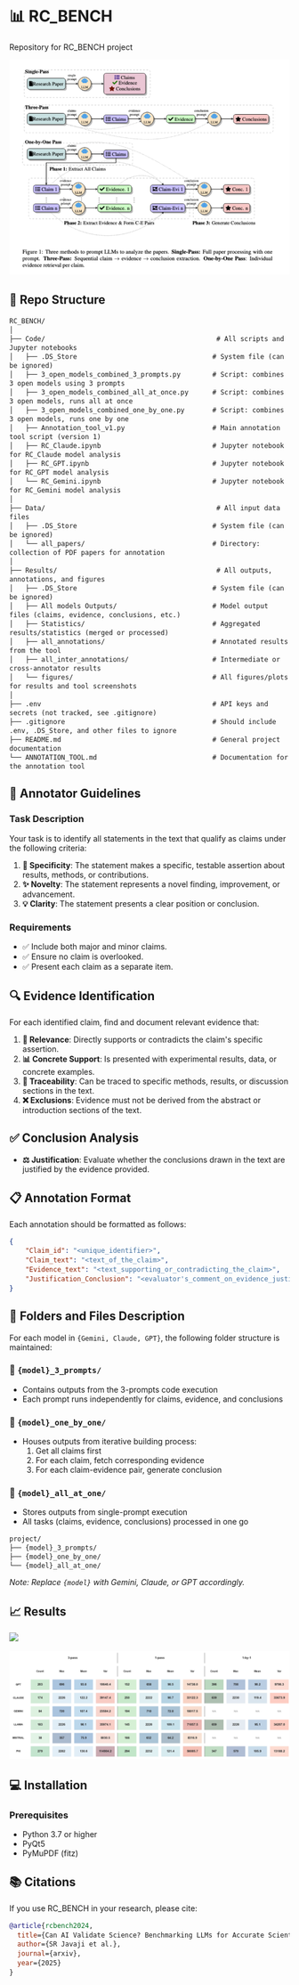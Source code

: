 
# 📊 RC_BENCH
Repository for RC_BENCH project

![](Results/figures/architecture.png)

## 📁 Repo Structure

```text
RC_BENCH/
│
├── Code/                                           # All scripts and Jupyter notebooks
│   ├── .DS_Store                                  # System file (can be ignored)
│   ├── 3_open_models_combined_3_prompts.py        # Script: combines 3 open models using 3 prompts
│   ├── 3_open_models_combined_all_at_once.py      # Script: combines 3 open models, runs all at once
│   ├── 3_open_models_combined_one_by_one.py       # Script: combines 3 open models, runs one by one
│   ├── Annotation_tool_v1.py                      # Main annotation tool script (version 1)
│   ├── RC_Claude.ipynb                            # Jupyter notebook for RC_Claude model analysis
│   ├── RC_GPT.ipynb                               # Jupyter notebook for RC_GPT model analysis
│   └── RC_Gemini.ipynb                            # Jupyter notebook for RC_Gemini model analysis
│
├── Data/                                           # All input data files
│   ├── .DS_Store                                  # System file (can be ignored)
│   └── all_papers/                                # Directory: collection of PDF papers for annotation
│
├── Results/                                        # All outputs, annotations, and figures
│   ├── .DS_Store                                  # System file (can be ignored)
│   ├── All models Outputs/                        # Model output files (claims, evidence, conclusions, etc.)
│   ├── Statistics/                                # Aggregated results/statistics (merged or processed)
│   ├── all_annotations/                           # Annotated results from the tool
│   ├── all_inter_annotations/                     # Intermediate or cross-annotator results
│   └── figures/                                   # All figures/plots for results and tool screenshots
│
├── .env                                           # API keys and secrets (not tracked, see .gitignore)
├── .gitignore                                     # Should include .env, .DS_Store, and other files to ignore
├── README.md                                      # General project documentation
└── ANNOTATION_TOOL.md                             # Documentation for the annotation tool
```
## 📝 Annotator Guidelines

### Task Description

Your task is to identify all statements in the text that qualify as claims under the following criteria:

1. **🎯 Specificity**: The statement makes a specific, testable assertion about results, methods, or contributions.
2. **✨ Novelty**: The statement represents a novel finding, improvement, or advancement.
3. **💡 Clarity**: The statement presents a clear position or conclusion.

### Requirements

- ✅ Include both major and minor claims.
- ✅ Ensure no claim is overlooked.
- ✅ Present each claim as a separate item.

## 🔍 Evidence Identification

For each identified claim, find and document relevant evidence that:

1. **🔗 Relevance**: Directly supports or contradicts the claim's specific assertion.
2. **📊 Concrete Support**: Is presented with experimental results, data, or concrete examples.
3. **📍 Traceability**: Can be traced to specific methods, results, or discussion sections in the text.
4. **❌ Exclusions**: Evidence must not be derived from the abstract or introduction sections of the text.

## ✅ Conclusion Analysis

- **⚖️ Justification**: Evaluate whether the conclusions drawn in the text are justified by the evidence provided.

## 📋 Annotation Format

Each annotation should be formatted as follows:

```json
{
    "Claim_id": "<unique_identifier>",
    "Claim_text": "<text_of_the_claim>",
    "Evidence_text": "<text_supporting_or_contradicting_the_claim>",
    "Justification_Conclusion": "<evaluator's_comment_on_evidence_justification>"
}
```

## 📁 Folders and Files Description 

For each model in `{Gemini, Claude, GPT}`, the following folder structure is maintained:

### 📂 `{model}_3_prompts/`
- Contains outputs from the 3-prompts code execution
- Each prompt runs independently for claims, evidence, and conclusions

### 📂 `{model}_one_by_one/`
- Houses outputs from iterative building process:
  1. Get all claims first
  2. For each claim, fetch corresponding evidence
  3. For each claim-evidence pair, generate conclusion

### 📂 `{model}_all_at_one/`
- Stores outputs from single-prompt execution
- All tasks (claims, evidence, conclusions) processed in one go

```
project/
├── {model}_3_prompts/
├── {model}_one_by_one/
└── {model}_all_at_one/
```

*Note: Replace `{model}` with Gemini, Claude, or GPT accordingly.*


## 📈 Results
![](figures/precision_recall_scatter_improved.png)

![](figures/Sentence_dist_analysis.png)


## 💻 Installation

### Prerequisites
- Python 3.7 or higher
- PyQt5
- PyMuPDF (fitz)

## 📚 Citations

If you use RC_BENCH in your research, please cite:

```bibtex
@article{rcbench2024,
  title={Can AI Validate Science? Benchmarking LLMs for Accurate Scientific Claim -> Evidence Reasoning},
  author={SR Javaji et al.},
  journal={arxiv},
  year={2025}
}
```

